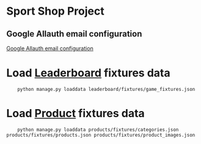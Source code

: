 # Sport Shop Project

## Google Allauth email configuration
[Google Allauth email configuration](https://console.cloud.google.com/auth/clients)


# Load [Leaderboard](leaderboard/fixtures) fixtures data
```shell
    python manage.py loaddata leaderboard/fixtures/game_fixtures.json
```


# Load [Product](products/fixtures) fixtures data
```shell
    python manage.py loaddata products/fixtures/categories.json products/fixtures/products.json products/fixtures/product_images.json
```
